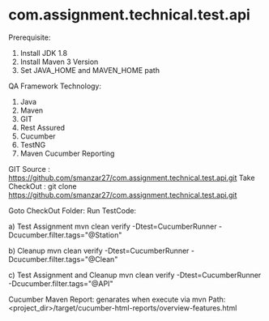 # com.assignment.technical.test.api

Prerequisite:
1. Install JDK 1.8
2. Install Maven 3 Version
3. Set JAVA_HOME and MAVEN_HOME path

QA Framework Technology:
1. Java
2. Maven
3. GIT
5. Rest Assured
6. Cucumber
7. TestNG
8. Maven Cucumber Reporting


GIT Source		: 	https://github.com/smanzar27/com.assignment.technical.test.api.git
Take CheckOut	: 	git clone https://github.com/smanzar27/com.assignment.technical.test.api.git


Goto CheckOut Folder:
Run TestCode:			

a) Test Assignment 
mvn clean verify -Dtest=CucumberRunner  -Dcucumber.filter.tags="@Station"

b) Cleanup 
mvn clean verify -Dtest=CucumberRunner  -Dcucumber.filter.tags="@Clean"

c) Test Assignment and Cleanup
mvn clean verify -Dtest=CucumberRunner  -Dcucumber.filter.tags="@API"


Cucumber Maven Report: genarates when execute via mvn
Path: <project_dir>/target/cucumber-html-reports/overview-features.html
 

